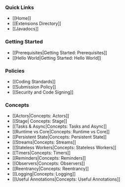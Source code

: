 ### Quick Links
* [[Home]]
* [[Extensions Directory]]
* [[Javadocs]]

### Getting Started
* [[Prerequisites|Getting Started: Prerequisites]]
* [[Hello World|Getting Started: Hello World]]

### Policies
* [[Coding Standards]]
* [[Submission Policy]]
* [[Security and Code Signing]]

### Concepts
* [[Actors|Concepts: Actors]]
* [[Stage| Concepts: Stage]]
* [[Tasks & Async|Concepts: Tasks and Async]]
* [[Runtime vs Core|Concepts: Runtime vs Core]]
* [[Persistent State|Concepts: Persistent State]]
* [[Streams|Concepts: Streams]]
* [[Stateless Workers|Concepts: Stateless Workers]]
* [[Timers|Concepts: Timers]]
* [[Reminders|Concepts: Reminders]]
* [[Observers|Concepts: Observers]]
* [[Reentrancy|Concepts: Reentrancy]]
* [[Logging|Concepts: Logging]]
* [[Useful Annotations|Concepts: Useful Annotations]]
